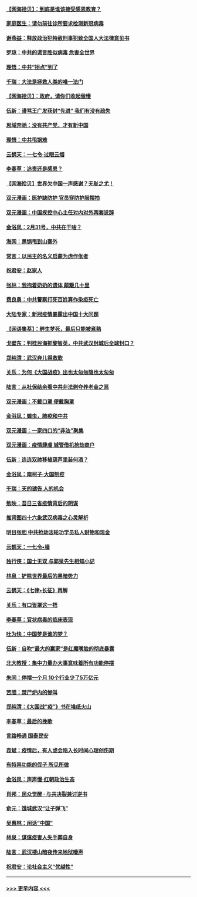 #### [【网海拾贝】：到底是谁该接受感恩教育？](../pages/nsc993/n11931552.md?t=03111331) 
#### [家庭医生：请勿前往诊所要求检测新冠病毒](../pages/nsc993/n11929190.md?t=03111331) 
#### [谢燕益：释放政治犯特赦刑事犯致全国人大法律意见书](../pages/nsc993/n11928978.md?t=03111331) 
#### [罗琼：中共的谎言胜似病毒 危害全世界](../pages/nsc993/n11922636.md?t=03111331) 
#### [理悟：中共“拐点”到了](../pages/nsc993/n11928496.md?t=03111331) 
#### [千瑞：大法是拯救人类的唯一法门](../pages/nsc993/n11927637.md?t=03111331) 
#### [【网海拾贝】：政府，请你们收起傲慢](../pages/nsc993/n11926932.md?t=03111331) 
#### [伍新：谩骂王广发获封“先进” 我们有没有疏失](../pages/nsc993/n11926101.md?t=03111331) 
#### [思域奔驰：没有共产党，才有新中国](../pages/nsc993/n11926058.md?t=03111331) 
#### [理悟：中共甩锅难](../pages/nsc993/n11925355.md?t=03111331) 
#### [云鹤天：一七令·过眼云烟](../pages/nsc993/n11925284.md?t=03111331) 
#### [李春草：追责还是感恩？](../pages/nsc993/n11925274.md?t=03111331) 
#### [【网海拾贝】世界欠中国一声感谢？无耻之尤！](../pages/nsc993/n11925239.md?t=03111331) 
#### [双元漫画：医护缺防护 官员穿防护服摆拍](../pages/nsc993/n11923899.md?t=03111331) 
#### [双元漫画：中国疾控中心主任对内对外两套说辞](../pages/nsc993/n11921994.md?t=03111331) 
#### [金浴凤：2月31号，中共在干啥？](../pages/nsc993/n11922706.md?t=03111331) 
#### [海网：黑锅甩到山寨外](../pages/nsc993/n11922688.md?t=03111331) 
#### [常言：以民主的名义启蒙为虎作伥者](../pages/nsc993/n11922217.md?t=03111331) 
#### [祝君安：赵家人](../pages/nsc993/n11922209.md?t=03111331) 
#### [张林：我抱着奶奶的遗体 颠簸几十里](../pages/nsc993/n11920945.md?t=03111331) 
#### [费良勇：中共警察打死百姓算作染疫死亡](../pages/nsc993/n11919264.md?t=03111331) 
#### [大陆专家：新冠疫情暴露出中国十大问题](../pages/nsc993/n11919187.md?t=03111331) 
#### [【网语集萃】：醉生梦死，最后只能被煮熟](../pages/nsc993/n11918994.md?t=03111331) 
#### [戈壁东：判桂民海抓黎智英，中共武汉封城后全球封口？](../pages/nsc993/n11917982.md?t=03111331) 
#### [郑纯清：武汉弃儿得救歌](../pages/nsc993/n11917881.md?t=03111331) 
#### [关乐：为何《大国战疫》出也太匆匆隐也太匆匆](../pages/nsc993/n11917792.md?t=03111331) 
#### [陆言：从社保结余看中共非法剥夺养老金之恶](../pages/nsc993/n11917084.md?t=03111331) 
#### [双元漫画：不戴口罩 便戴胸罩](../pages/nsc993/n11916447.md?t=03111331) 
#### [金浴凤：蝗虫，肺疫和中共](../pages/nsc993/n11916904.md?t=03111331) 
#### [双元漫画：一家四口的“非法”聚集](../pages/nsc993/n11916378.md?t=03111331) 
#### [双元漫画：疫情肆虐 城管借机抢劫商户](../pages/nsc993/n11916310.md?t=03111331) 
#### [伍新：连连双肺移植葫芦里装何酒？](../pages/nsc993/n11913667.md?t=03111331) 
#### [金浴凤：南柯子·大国制疫](../pages/nsc993/n11913657.md?t=03111331) 
#### [千瑞：天的谴告  人的机会](../pages/nsc993/n11913309.md?t=03111331) 
#### [勉映：吾日三省疫情背后的阴谋](../pages/nsc993/n11913079.md?t=03111331) 
#### [推背图四十六象武汉病毒之心灵解析](../pages/nsc993/n11911761.md?t=03111331) 
#### [明目张胆 中共抢劫法轮功学员私人财物和现金](../pages/nsc993/n11910262.md?t=03111331) 
#### [云鹤天：一七令▪墙](../pages/nsc993/n11910627.md?t=03111331) 
#### [独行侠：国士无双 与郭泉先生相知小记](../pages/nsc993/n11910613.md?t=03111331) 
#### [林泉：铲除世界最后的黑暗势力](../pages/nsc993/n11909320.md?t=03111331) 
#### [云鹤天：《七律▪长征》再解](../pages/nsc993/n11909327.md?t=03111331) 
#### [关乐：有口皆罩这一捂](../pages/nsc993/n11908393.md?t=03111331) 
#### [李春草：官状病毒的临床表现](../pages/nsc993/n11908339.md?t=03111331) 
#### [吐为快：中国梦是谁的梦？](../pages/nsc993/n11906564.md?t=03111331) 
#### [伍新：自吹“最大的赢家”是红魔嘴脸的彻底暴露](../pages/nsc993/n11906407.md?t=03111331) 
#### [北大教授：集中力量办大事意味着所有功能停摆](../pages/nsc993/n11904800.md?t=03111331) 
#### [朱同：停摆一个月 10个行业少了5万亿元](../pages/nsc993/n11904498.md?t=03111331) 
#### [苦胆：焚尸炉内的惨叫](../pages/nsc993/n11904479.md?t=03111331) 
#### [郑纯清：《大国战“疫”》书在堆纸火山](../pages/nsc993/n11904450.md?t=03111331) 
#### [李春草：最后的挽歌](../pages/nsc993/n11904441.md?t=03111331) 
#### [言路畅通 国泰民安](../pages/nsc993/n11904222.md?t=03111331) 
#### [袁斌：疫情后，有人或会陷入长时间心理创伤期](../pages/nsc993/n11901514.md?t=03111331) 
#### [有特异功能的侄子 所见所做](../pages/nsc993/n11901154.md?t=03111331) 
#### [金浴凤：声声慢‧红朝政治生态](../pages/nsc993/n11899553.md?t=03111331) 
#### [肖邦：民众觉醒 · 与共决裂兼讨逆书](../pages/nsc993/n11898435.md?t=03111331) 
#### [俞元：饿城武汉“让子弹飞”](../pages/nsc993/n11898344.md?t=03111331) 
#### [吴惠林：闲话“中国”](../pages/nsc993/n11898182.md?t=03111331) 
#### [林泉：谋瘟疫害人失手葬自身](../pages/nsc993/n11897892.md?t=03111331) 
#### [陆言：武汉楼山暗夜传来地狱嚎声](../pages/nsc993/n11897033.md?t=03111331) 
#### [祝君安：论社会主义“优越性”](../pages/nsc993/n11897005.md?t=03111331) 

----
#### [ >>> 更早内容 <<< ](../indexes/nsc993-earlier.md)
